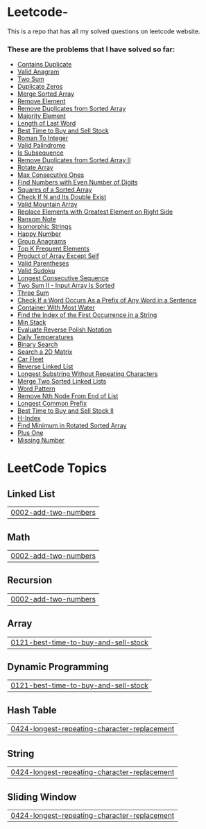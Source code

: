 # Leetcode-

This is a repo that has all my solved questions on leetcode website.

### These are the problems that I have solved so far:

- [Contains Duplicate](https://leetcode.com/submissions/detail/1222134269/)
- [Valid Anagram](https://leetcode.com/submissions/detail/1392308058/)
- [Two Sum](https://leetcode.com/submissions/detail/1228081725/)
- [Duplicate Zeros](https://leetcode.com/submissions/detail/1523738091/)
- [Merge Sorted Array](https://leetcode.com/submissions/detail/1496399761/)
- [Remove Element](https://leetcode.com/submissions/detail/1302395215/)
- [Remove Duplicates from Sorted Array](https://leetcode.com/submissions/detail/1497224779/)
- [Majority Element](https://leetcode.com/submissions/detail/1306045373/)
- [Length of Last Word](https://leetcode.com/submissions/detail/1326721237/)
- [Best Time to Buy and Sell Stock](https://leetcode.com/submissions/detail/1307475212/)
- [Roman To Integer](https://leetcode.com/submissions/detail/1333503054/)
- [Valid Palindrome](https://leetcode.com/submissions/detail/1335228572/)
- [Is Subsequence](https://leetcode.com/submissions/detail/1336132095/)
- [Remove Duplicates from Sorted Array II](https://leetcode.com/submissions/detail/1336368074/)
- [Rotate Array](https://leetcode.com/problems/rotate-array/submissions/1526836715/)
- [Max Consecutive Ones](https://leetcode.com/submissions/detail/1339986413/)
- [Find Numbers with Even Number of Digits](https://leetcode.com/submissions/detail/1506617420/)
- [Squares of a Sorted Array](https://leetcode.com/submissions/detail/1511863749/)
- [Check If N and Its Double Exist](https://leetcode.com/submissions/detail/1519478062/)
- [Valid Mountain Array](https://leetcode.com/submissions/detail/1342332158/)
- [Replace Elements with Greatest Element on Right Side](https://leetcode.com/submissions/detail/1345915349/)
- [Ransom Note](https://leetcode.com/submissions/detail/1369764424/)
- [Isomorphic Strings](https://leetcode.com/submissions/detail/1392162433/)
- [Happy Number](https://leetcode.com/submissions/detail/1516227542/)
- [Group Anagrams](https://leetcode.com/submissions/detail/1463710125/)
- [Top K Frequent Elements](https://leetcode.com/submissions/detail/1464509216/)
- [Product of Array Except Self](https://leetcode.com/submissions/detail/1465350876/)
- [Valid Parentheses](https://leetcode.com/submissions/detail/1466085907/)
- [Valid Sudoku](https://leetcode.com/submissions/detail/1466713900/)
- [Longest Consecutive Sequence](https://leetcode.com/submissions/detail/1467690231/)
- [Two Sum II - Input Array Is Sorted](https://leetcode.com/submissions/detail/1467736613/)
- [Three Sum](https://leetcode.com/submissions/detail/1468631336/)
- [Check If a Word Occurs As a Prefix of Any Word in a Sentence](https://leetcode.com/submissions/detail/1468643363/)
- [Container With Most Water](https://leetcode.com/submissions/detail/1469482334/)
- [Find the Index of the First Occurrence in a String](https://leetcode.com/submissions/detail/1469535072/)
- [Min Stack](https://leetcode.com/submissions/detail/1470273266/)
- [Evaluate Reverse Polish Notation](https://leetcode.com/submissions/detail/1470279749/)
- [Daily Temperatures](https://leetcode.com/submissions/detail/1471336649/)
- [Binary Search](https://leetcode.com/submissions/detail/1471338257/)
- [Search a 2D Matrix](https://leetcode.com/submissions/detail/1471340937/)
- [Car Fleet](https://leetcode.com/submissions/detail/1474696668/)
- [Reverse Linked List](https://leetcode.com/submissions/detail/1474698257/)
- [Longest Substring Without Repeating Characters](https://leetcode.com/submissions/detail/1475597041/)
- [Merge Two Sorted Linked Lists](https://leetcode.com/submissions/detail/1475598796/)
- [Word Pattern](https://leetcode.com/submissions/detail/1490895458/)
- [Remove Nth Node From End of List](https://leetcode.com/submissions/detail/1491862911/)
- [Longest Common Prefix](https://leetcode.com/submissions/detail/1492836669/)
- [Best Time to Buy and Sell Stock II](https://leetcode.com/submissions/detail/1493587761/)
- [H-Index](https://leetcode.com/submissions/detail/1495047101/)
- [Find Minimum in Rotated Sorted Array](https://leetcode.com/submissions/detail/1495343144/)
- [Plus One](https://leetcode.com/submissions/detail/1597839148/)
- [Missing Number](https://leetcode.com/submissions/detail/1597867206/)
<!---LeetCode Topics Start-->
# LeetCode Topics
## Linked List
|  |
| ------- |
| [0002-add-two-numbers](https://github.com/DeemaTaqatqa/Leetcode-/tree/master/0002-add-two-numbers) |
## Math
|  |
| ------- |
| [0002-add-two-numbers](https://github.com/DeemaTaqatqa/Leetcode-/tree/master/0002-add-two-numbers) |
## Recursion
|  |
| ------- |
| [0002-add-two-numbers](https://github.com/DeemaTaqatqa/Leetcode-/tree/master/0002-add-two-numbers) |
## Array
|  |
| ------- |
| [0121-best-time-to-buy-and-sell-stock](https://github.com/DeemaTaqatqa/Leetcode-/tree/master/0121-best-time-to-buy-and-sell-stock) |
## Dynamic Programming
|  |
| ------- |
| [0121-best-time-to-buy-and-sell-stock](https://github.com/DeemaTaqatqa/Leetcode-/tree/master/0121-best-time-to-buy-and-sell-stock) |
## Hash Table
|  |
| ------- |
| [0424-longest-repeating-character-replacement](https://github.com/DeemaTaqatqa/Leetcode-/tree/master/0424-longest-repeating-character-replacement) |
## String
|  |
| ------- |
| [0424-longest-repeating-character-replacement](https://github.com/DeemaTaqatqa/Leetcode-/tree/master/0424-longest-repeating-character-replacement) |
## Sliding Window
|  |
| ------- |
| [0424-longest-repeating-character-replacement](https://github.com/DeemaTaqatqa/Leetcode-/tree/master/0424-longest-repeating-character-replacement) |
<!---LeetCode Topics End-->
